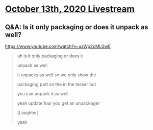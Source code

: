 # [October 13th, 2020 Livestream](../2020-10-13.md)
## Q&A: Is it only packaging or does it unpack as well?
https://www.youtube.com/watch?v=usWp2cMLGwE
> uh is it only packaging or does it
>
> unpack as well
>
> it unpacks as well so we only show the
>
> packaging part on the in the teaser but
>
> you can unpack it as well
>
> yeah update four you get an unpackager
>
> [Laughter]
>
> yeah
>

